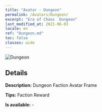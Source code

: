 ```yaml
---
title: "Avatar - Dungeon"
permalink: /Avatars/Dungeon/
excerpt: "Era of Chaos  Dungeon"
last_modified_at: 2021-06-03
locale: en
ref: "Dungeon.md"
toc: false
classes: wide
---
```

 ![Dungeon](/images/a/avatarFrame_45.png)

## Details

 **Description:** Dungeon Faction Avatar Frame 

 **Tips:** Faction Reward 

 **Is available:**  - 

